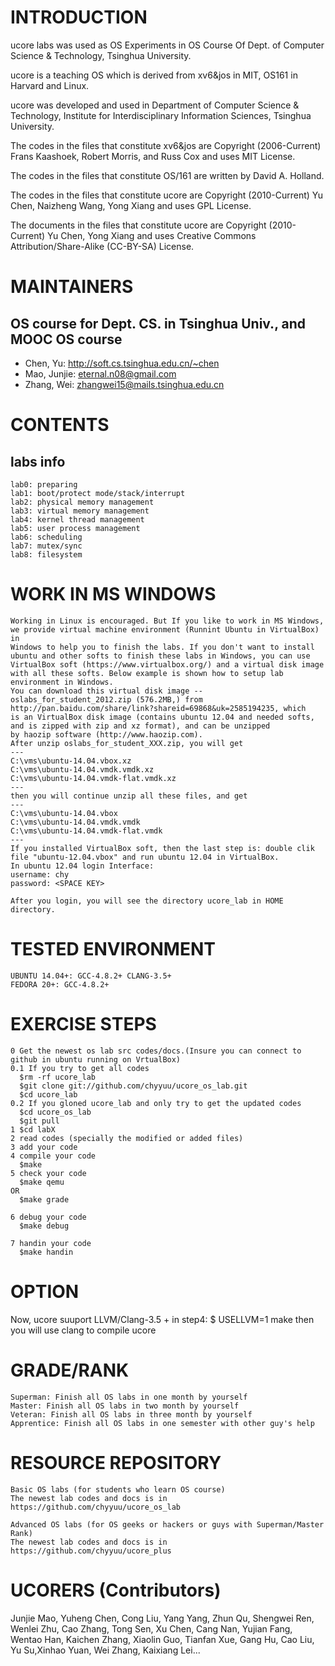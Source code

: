 INTRODUCTION
============
ucore labs was used as OS Experiments in OS Course Of Dept. of Computer Science & Technology, Tsinghua University.

ucore is a teaching OS which is derived from xv6&jos in MIT, OS161 in Harvard and Linux.

ucore was developed and used in Department of Computer Science & Technology, Institute for Interdisciplinary Information Sciences, Tsinghua University.

The codes in the files that constitute xv6&jos are Copyright (2006-Current) Frans Kaashoek, Robert Morris, and Russ Cox and uses MIT License.

The codes in the files that constitute OS/161 are written by David A. Holland.

The codes in the files that constitute ucore are Copyright (2010-Current) Yu Chen, Naizheng Wang, Yong Xiang and uses GPL License.

The documents in the files that constitute ucore are Copyright (2010-Current) Yu Chen, Yong Xiang and uses Creative Commons Attribution/Share-Alike (CC-BY-SA) License. 

MAINTAINERS
========

OS course for Dept. CS. in Tsinghua Univ., and MOOC OS course
-----------------------------------
- Chen, Yu: http://soft.cs.tsinghua.edu.cn/~chen
- Mao, Junjie: eternal.n08@gmail.com
- Zhang, Wei: zhangwei15@mails.tsinghua.edu.cn

CONTENTS
========

labs info
----------------
```
lab0: preparing
lab1: boot/protect mode/stack/interrupt
lab2: physical memory management
lab3: virtual memory management
lab4: kernel thread management
lab5: user process management
lab6: scheduling
lab7: mutex/sync
lab8: filesystem
```

WORK IN MS WINDOWS
==================
```
Working in Linux is encouraged. But If you like to work in MS Windows, we provide virtual machine environment (Runnint Ubuntu in VirtualBox) in
Windows to help you to finish the labs. If you don't want to install ubuntu and other softs to finish these labs in Windows, you can use 
VirtualBox soft (https://www.virtualbox.org/) and a virtual disk image with all these softs. Below example is shown how to setup lab environment in Windows.
You can download this virtual disk image -- oslabs_for_student_2012.zip (576.2MB,) from  http://pan.baidu.com/share/link?shareid=69868&uk=2585194235, which
is an VirtualBox disk image (contains ubuntu 12.04 and needed softs, and is zipped with zip and xz format), and can be unzipped 
by haozip software (http://www.haozip.com). 
After unzip oslabs_for_student_XXX.zip, you will get 
---
C:\vms\ubuntu-14.04.vbox.xz
C:\vms\ubuntu-14.04.vmdk.vmdk.xz
C:\vms\ubuntu-14.04.vmdk-flat.vmdk.xz
---
then you will continue unzip all these files, and get
---
C:\vms\ubuntu-14.04.vbox
C:\vms\ubuntu-14.04.vmdk.vmdk
C:\vms\ubuntu-14.04.vmdk-flat.vmdk
---
If you installed VirtualBox soft, then the last step is: double clik file "ubuntu-12.04.vbox" and run ubuntu 12.04 in VirtualBox.
In ubuntu 12.04 login Interface:
username: chy
password: <SPACE KEY>

After you login, you will see the directory ucore_lab in HOME directory.
```

TESTED ENVIRONMENT
==================
```
UBUNTU 14.04+: GCC-4.8.2+ CLANG-3.5+
FEDORA 20+: GCC-4.8.2+
```

EXERCISE STEPS
==============
```
0 Get the newest os lab src codes/docs.(Insure you can connect to github in ubuntu running on VrtualBox)
0.1 If you try to get all codes
  $rm -rf ucore_lab
  $git clone git://github.com/chyyuu/ucore_os_lab.git
  $cd ucore_lab
0.2 If you gloned ucore_lab and only try to get the updated codes
  $cd ucore_os_lab
  $git pull
1 $cd labX  
2 read codes (specially the modified or added files)
3 add your code
4 compile your code
  $make
5 check your code
  $make qemu
OR
  $make grade

6 debug your code
  $make debug

7 handin your code
  $make handin
```

OPTION
==============
Now, ucore suuport LLVM/Clang-3.5 + 
in step4:
  $ USELLVM=1 make
then you will use clang to compile ucore

GRADE/RANK
==========
```
Superman: Finish all OS labs in one month by yourself
Master: Finish all OS labs in two month by yourself
Veteran: Finish all OS labs in three month by yourself
Apprentice: Finish all OS labs in one semester with other guy's help
```
 
RESOURCE REPOSITORY
===================
```
Basic OS labs (for students who learn OS course)
The newest lab codes and docs is in https://github.com/chyyuu/ucore_os_lab

Advanced OS labs (for OS geeks or hackers or guys with Superman/Master Rank)
The newest lab codes and docs is in https://github.com/chyyuu/ucore_plus
```


UCORERS (Contributors)
======================

Junjie Mao, Yuheng Chen, Cong Liu, Yang Yang, Zhun Qu, Shengwei Ren, Wenlei Zhu, Cao Zhang, Tong Sen, Xu Chen, 
Cang Nan, Yujian Fang, Wentao Han, Kaichen Zhang, Xiaolin Guo, Tianfan Xue, Gang Hu, Cao Liu, Yu Su,Xinhao Yuan, Wei Zhang, Kaixiang Lei...
